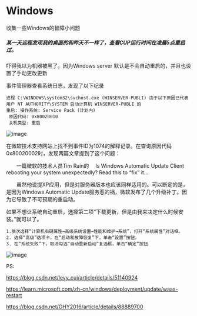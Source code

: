 # Windows
收集一些Windows的智障小问题

##### 某一天远程发现我的桌面的和昨天不一样了，查看CUP运行时间在凌晨5点重启过。

吓得我以为机器被黑了。因为Windows server 默认是不会自动重启的，并且也设置了手动更改更新

事件管理器查看系统日志，发现了以下纪录

    进程 C:\WINDOWS\system32\svchost.exe (WINSERVER-PUBLI) 由于以下原因已代表用户 NT AUTHORITY\SYSTEM 启动计算机 WINSERVER-PUBLI 的 
    重启: 操作系统: Service Pack (计划内)
     原因代码: 0x80020010
     关机类型: 重启



![image](https://user-images.githubusercontent.com/59044398/226078030-b8e85a4f-8493-4724-9264-29c836f66bd8.png)


在微软技术支持网站上找不到事件ID为1074的解释记录。在查询原因代码0x80020002时，发现两篇文章提到了这个问题：

　　一篇微软的技术人员Tim Rain的　 Is Windows Automatic Update Client rebooting your system unexpectedly? Read this to “fix” it…
  
　　虽然他说提XP应用，但是对服务器版本也应该同样适用的。可以断定的是，是因为Windows Automatic Update服务惹的祸，微软发布了几个升级补丁。因为它导致了不可预期的重启动。

如果不想让系统自动重启，选择第二项“下载更新，但是由我来决定什么时候安装。”就可以了。
 
 
    1.依次选择“计算机右键属性→高级系统设置→性能和维护→系统”，打开“系统属性”对话框。
    2. 选择“高级”选项卡，在“启动和故障恢复”下，单击“设置”按钮。
    3. 在“系统失败”下，取消勾选“自动重新启动”复选框，单击“确定”按钮

![image](https://user-images.githubusercontent.com/59044398/226078212-f490c765-2ced-4352-92f2-3d03fc012864.png)





PS:


https://blog.csdn.net/levy_cui/article/details/51140924


https://learn.microsoft.com/zh-cn/windows/deployment/update/waas-restart

https://blog.csdn.net/GHY2016/article/details/88889700


